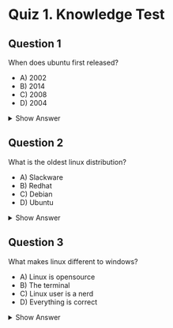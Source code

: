 # Quiz 1. Knowledge Test

## Question 1
When does ubuntu first released?

- A) 2002
- B) 2014
- C) 2008
- D) 2004

<details>
  <summary>Show Answer</summary>
  
  The correct answer is **D) 2004**.
</details>

## Question 2
What is the oldest linux distribution?

- A) Slackware
- B) Redhat
- C) Debian
- D) Ubuntu

<details>
  <summary>Show Answer</summary>
  
  The correct answer is **A) Slackware**.
</details>

## Question 3
What makes linux different to windows?

- A) Linux is opensource
- B) The terminal
- C) Linux user is a nerd
- D) Everything is correct

<details>
  <summary>Show Answer</summary>
  
  The correct answer is **D) Everything is correct**.
</details>
